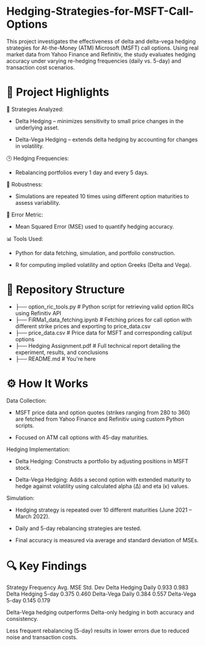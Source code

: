 # Hedging-Strategies-for-MSFT-Call-Options
This project investigates the effectiveness of delta and delta-vega hedging strategies for At-the-Money (ATM) Microsoft (MSFT) call options. Using real market data from Yahoo Finance and Refinitiv, the study evaluates hedging accuracy under varying re-hedging frequencies (daily vs. 5-day) and transaction cost scenarios.

# 📌 Project Highlights
🧠 Strategies Analyzed:

- Delta Hedging – minimizes sensitivity to small price changes in the underlying asset.

- Delta-Vega Hedging – extends delta hedging by accounting for changes in volatility.

🕒 Hedging Frequencies:

- Rebalancing portfolios every 1 day and every 5 days.

🔁 Robustness:

- Simulations are repeated 10 times using different option maturities to assess variability.

🧮 Error Metric:

- Mean Squared Error (MSE) used to quantify hedging accuracy.

📊 Tools Used:

- Python for data fetching, simulation, and portfolio construction.

- R for computing implied volatility and option Greeks (Delta and Vega).

# 📂 Repository Structure
- ├── option_ric_tools.py        # Python script for retrieving valid option RICs using Refinitiv API
- ├── FiRMa1_data_fetching.ipynb # Fetching prices for call option with different strike prices and exporting to price_data.csv
- ├── price_data.csv             # Price data for MSFT and corresponding call/put options
- ├── Hedging Assignment.pdf     # Full technical report detailing the experiment, results, and conclusions
- ├── README.md                  # You're here

# ⚙️ How It Works
Data Collection:

- MSFT price data and option quotes (strikes ranging from 280 to 360) are fetched from Yahoo Finance and Refinitiv using custom Python scripts.

- Focused on ATM call options with 45-day maturities.

Hedging Implementation:

- Delta Hedging: Constructs a portfolio by adjusting positions in MSFT stock.

- Delta-Vega Hedging: Adds a second option with extended maturity to hedge against volatility using calculated alpha (Δ) and eta (κ) values.

Simulation:

- Hedging strategy is repeated over 10 different maturities (June 2021 – March 2022).

- Daily and 5-day rebalancing strategies are tested.

- Final accuracy is measured via average and standard deviation of MSEs.

# 🔍 Key Findings
Strategy	Frequency	Avg. MSE	Std. Dev
Delta Hedging	Daily	0.933	0.983
Delta Hedging	5-day	0.375	0.460
Delta-Vega	Daily	0.384	0.557
Delta-Vega	5-day	0.145	0.179

Delta-Vega hedging outperforms Delta-only hedging in both accuracy and consistency.

Less frequent rebalancing (5-day) results in lower errors due to reduced noise and transaction costs.
